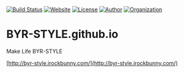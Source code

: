 [![Build Status](https://travis-ci.org/BYR-STYLE/BYR-STYLE.svg?branch=master)](https://travis-ci.org/BYR-STYLE/BYR-STYLE)
[![Website](https://img.shields.io/badge/website-up-brightgreen.svg)](http://byr-style.irockbunny.com/)
[![License](https://img.shields.io/badge/license-CC4.0%20BY--NC--ND-orange.svg)](/LICENSE)
[![Author](https://img.shields.io/badge/author-iROCKBUNNY-D02142.svg)](http://irockbunny.com/)
[![Organization](https://img.shields.io/badge/org-TEELAB-4078C0.svg)](http://teelab.net/)

# BYR-STYLE.github.io
Make Life BYR-STYLE

[http://byr-style.irockbunny.com/](http://byr-style.irockbunny.com/)